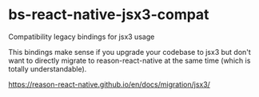 # bs-react-native-jsx3-compat

Compatibility legacy bindings for jsx3 usage

This bindings make sense if you upgrade your codebase to jsx3 but don't want to
directly migrate to reason-react-native at the same time (which is totally
understandable).

https://reason-react-native.github.io/en/docs/migration/jsx3/
